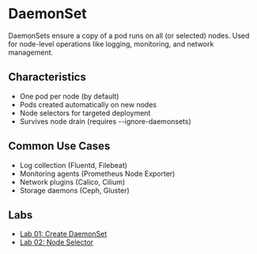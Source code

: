 # DaemonSet

DaemonSets ensure a copy of a pod runs on all (or selected) nodes. Used for node-level operations like logging, monitoring, and network management.

## Characteristics

- One pod per node (by default)
- Pods created automatically on new nodes
- Node selectors for targeted deployment
- Survives node drain (requires --ignore-daemonsets)

## Common Use Cases

- Log collection (Fluentd, Filebeat)
- Monitoring agents (Prometheus Node Exporter)
- Network plugins (Calico, Cilium)
- Storage daemons (Ceph, Gluster)

## Labs

- [Lab 01: Create DaemonSet](labs/lab-01.md)
- [Lab 02: Node Selector](labs/lab-02.md)
